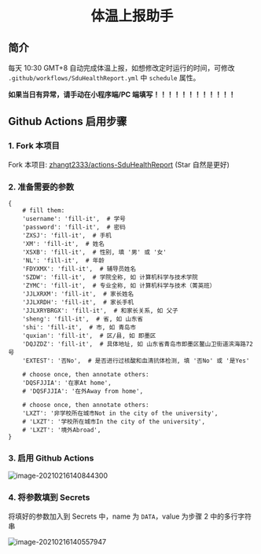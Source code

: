 <div align="center">
<h1 align="center">体温上报助手</h1>
</div>


## 简介

每天 10:30 GMT+8 自动完成体温上报，如想修改定时运行的时间，可修改 `.github/workflows/SduHealthReport.yml` 中 `schedule` 属性。

**如果当日有异常，请手动在小程序端/PC 端填写！！！！！！！！！！！！**

## Github Actions 启用步骤


### 1. Fork 本项目

Fork 本项目: [zhangt2333/actions-SduHealthReport](https://github.com/zhangt2333/actions-SduHealthReport) (Star 自然是更好)

### 2. 准备需要的参数

```
{
    # fill them:
    'username': 'fill-it',  # 学号
    'password': 'fill-it',  # 密码
    'ZXSJ': 'fill-it',  # 手机
    'XM': 'fill-it',  # 姓名
    'XSXB': 'fill-it',  # 性别, 填 '男' 或 '女'
    'NL': 'fill-it',  # 年龄
    'FDYXMX': 'fill-it',  # 辅导员姓名
    'SZDW': 'fill-it',  # 学院全称, 如 计算机科学与技术学院
    'ZYMC': 'fill-it',  # 专业全称, 如 计算机科学与技术（菁英班）
    'JJLXRXM': 'fill-it',  # 家长姓名
    'JJLXRDH': 'fill-it',  # 家长手机
    'JJLXRYBRGX': 'fill-it',  # 和家长关系, 如 父子
    'sheng': 'fill-it',  # 省, 如 山东省
    'shi': 'fill-it',  # 市, 如 青岛市
    'quxian': 'fill-it',  # 区/县, 如 即墨区
    'DQJZDZ': 'fill-it',  # 具体地址, 如 山东省青岛市即墨区鳌山卫街道滨海路72号
    'EXTEST': '否No',  # 是否进行过核酸和血清抗体检测, 填 '否No' 或 '是Yes'

    # choose once, then annotate others:
    'DQSFJJIA': '在家At home',
    # 'DQSFJJIA': '在外Away from home',

    # choose once, then annotate others:
    'LXZT': '非学校所在城市Not in the city of the university',
    # 'LXZT': '学校所在城市In the city of the university',
    # 'LXZT': '境外Abroad',
}
```

### 3. 启用 Github Actions

![image-20210216140844300](README/image-20210216140844300.png)

### 4. 将参数填到 Secrets

将填好的参数加入到 Secrets 中，name 为 `DATA`，value 为步骤 2 中的多行字符串

![image-20210216140557947](README/image-20210216140557947.png)
